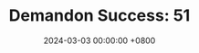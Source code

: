 ---
title: "Demandon Success: 51"
date: 2024-03-03 00:00:00 +0800
categories: [Blogging]
tag: [Blogging]
image: https://pbs.twimg.com/media/GHK4vd4WsAEBR03?format=jpg&name=large
---